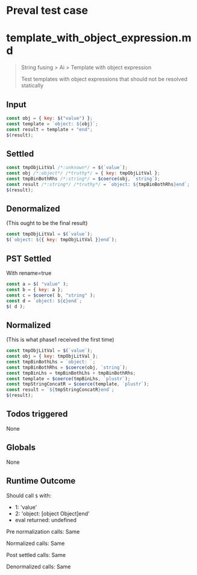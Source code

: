 # Preval test case

# template_with_object_expression.md

> String fusing > Ai > Template with object expression
>
> Test templates with object expressions that should not be resolved statically

## Input

`````js filename=intro
const obj = { key: $("value") };
const template = `object: ${obj}`;
const result = template + "end";
$(result);
`````


## Settled


`````js filename=intro
const tmpObjLitVal /*:unknown*/ = $(`value`);
const obj /*:object*/ /*truthy*/ = { key: tmpObjLitVal };
const tmpBinBothRhs /*:string*/ = $coerce(obj, `string`);
const result /*:string*/ /*truthy*/ = `object: ${tmpBinBothRhs}end`;
$(result);
`````


## Denormalized
(This ought to be the final result)

`````js filename=intro
const tmpObjLitVal = $(`value`);
$(`object: ${{ key: tmpObjLitVal }}end`);
`````


## PST Settled
With rename=true

`````js filename=intro
const a = $( "value" );
const b = { key: a };
const c = $coerce( b, "string" );
const d = `object: ${c}end`;
$( d );
`````


## Normalized
(This is what phase1 received the first time)

`````js filename=intro
const tmpObjLitVal = $(`value`);
const obj = { key: tmpObjLitVal };
const tmpBinBothLhs = `object: `;
const tmpBinBothRhs = $coerce(obj, `string`);
const tmpBinLhs = tmpBinBothLhs + tmpBinBothRhs;
const template = $coerce(tmpBinLhs, `plustr`);
const tmpStringConcatR = $coerce(template, `plustr`);
const result = `${tmpStringConcatR}end`;
$(result);
`````


## Todos triggered


None


## Globals


None


## Runtime Outcome


Should call `$` with:
 - 1: 'value'
 - 2: 'object: [object Object]end'
 - eval returned: undefined

Pre normalization calls: Same

Normalized calls: Same

Post settled calls: Same

Denormalized calls: Same
